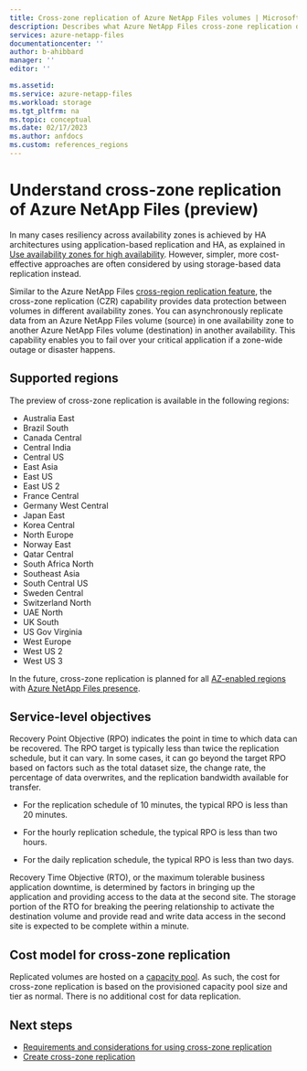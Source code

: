 ```yaml
---
title: Cross-zone replication of Azure NetApp Files volumes | Microsoft Docs
description: Describes what Azure NetApp Files cross-zone replication does.
services: azure-netapp-files
documentationcenter: ''
author: b-ahibbard
manager: ''
editor: ''

ms.assetid:
ms.service: azure-netapp-files
ms.workload: storage
ms.tgt_pltfrm: na
ms.topic: conceptual
ms.date: 02/17/2023
ms.author: anfdocs
ms.custom: references_regions
---
```


# Understand cross-zone replication of Azure NetApp Files (preview)

In many cases resiliency across availability zones is achieved by HA architectures using application-based replication and HA, as explained in [Use availability zones for high availability](use-availability-zones.md). However, simpler, more cost-effective approaches are often considered by using storage-based data replication instead.  

Similar to the Azure NetApp Files [cross-region replication feature](cross-region-replication-introduction.md), the cross-zone replication (CZR) capability provides data protection between volumes in different availability zones. You can asynchronously replicate data from an Azure NetApp Files volume (source) in one availability zone to another Azure NetApp Files volume (destination) in another availability. This capability enables you to fail over your critical application if a zone-wide outage or disaster happens. 

## Supported regions

The preview of cross-zone replication is available in the following regions: 

* Australia East
* Brazil South 
* Canada Central 
* Central India
* Central US 
* East Asia
* East US 
* East US 2
* France Central 
* Germany West Central 
* Japan East
* Korea Central
* North Europe
* Norway East 
* Qatar Central
* South Africa North
* Southeast Asia
* South Central US 
* Sweden Central
* Switzerland North
* UAE North
* UK South
* US Gov Virginia
* West Europe
* West US 2 
* West US 3 

In the future, cross-zone replication is planned for all [AZ-enabled regions](../availability-zones/az-overview.md#azure-regions-with-availability-zones) with [Azure NetApp Files presence](https://azure.microsoft.com/explore/global-infrastructure/products-by-region/?products=netapp&regions=all&rar=true).

## Service-level objectives 

Recovery Point Objective (RPO) indicates the point in time to which data can be recovered. The RPO target is typically less than twice the replication schedule, but it can vary. In some cases, it can go beyond the target RPO based on factors such as the total dataset size, the change rate, the percentage of data overwrites, and the replication bandwidth available for transfer. 

* For the replication schedule of 10 minutes, the typical RPO is less than 20 minutes. 

* For the hourly replication schedule, the typical RPO is less than two hours. 

* For the daily replication schedule, the typical RPO is less than two days. 

Recovery Time Objective (RTO), or the maximum tolerable business application downtime, is determined by factors in bringing up the application and providing access to the data at the second site. The storage portion of the RTO for breaking the peering relationship to activate the destination volume and provide read and write data access in the second site is expected to be complete within a minute. 

## Cost model for cross-zone replication 

Replicated volumes are hosted on a [capacity pool](azure-netapp-files-understand-storage-hierarchy.md#capacity_pools). As such, the cost for cross-zone replication is based on the provisioned capacity pool size and tier as normal. There is no additional cost for data replication.

## Next steps

* [Requirements and considerations for using cross-zone replication](cross-zone-replication-requirements-considerations.md)
* [Create cross-zone replication](create-cross-zone-replication.md)

